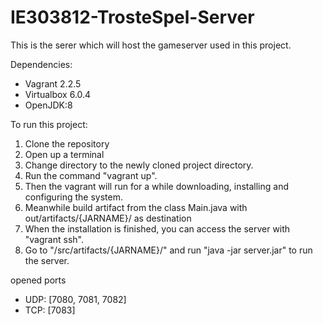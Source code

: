 # IE303812-TrosteSpel-Server
This is the serer which will host the gameserver used in this project.

Dependencies:
  - Vagrant 2.2.5
  - Virtualbox 6.0.4
  - OpenJDK:8

To run this project:
  1. Clone the repository
  2. Open up a terminal
  3. Change directory to the newly cloned project directory.
  4. Run the command "vagrant up".
  5. Then the vagrant will run for a while downloading, installing and configuring the system.
  6. Meanwhile build artifact from the class Main.java with out/artifacts/{JARNAME}/ as destination
  6. When the installation is finished, you can access the server with "vagrant ssh".
  7. Go to "/src/artifacts/{JARNAME}/" and run "java -jar server.jar" to run the server.



opened ports 
  - UDP: [7080, 7081, 7082]
  - TCP: [7083]
